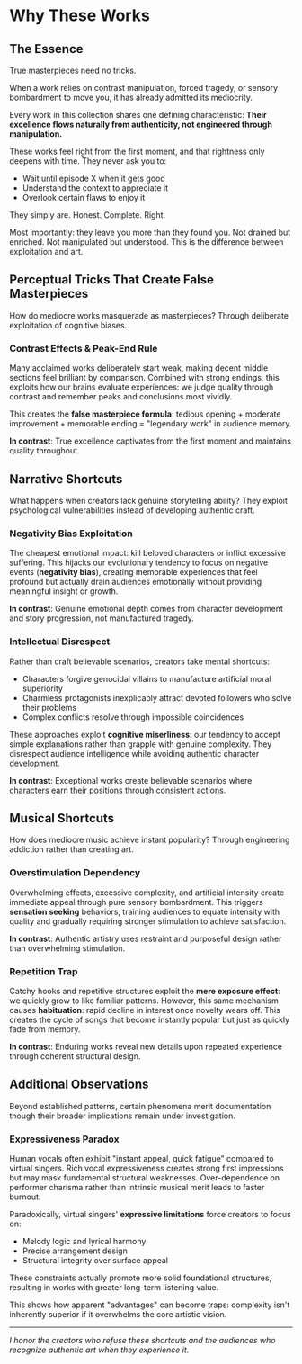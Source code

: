 # Why These Works

## The Essence

True masterpieces need no tricks.

When a work relies on contrast manipulation, forced tragedy, or sensory bombardment to move you, it has already admitted its mediocrity.

Every work in this collection shares one defining characteristic: **Their excellence flows naturally from authenticity, not engineered through manipulation.**

These works feel right from the first moment, and that rightness only deepens with time. They never ask you to:

- Wait until episode X when it gets good
- Understand the context to appreciate it
- Overlook certain flaws to enjoy it

They simply are. Honest. Complete. Right.

Most importantly: they leave you more than they found you. Not drained but enriched. Not manipulated but understood. This is the difference between exploitation and art.

## Perceptual Tricks That Create False Masterpieces

How do mediocre works masquerade as masterpieces? Through deliberate exploitation of cognitive biases.

### Contrast Effects & Peak-End Rule

Many acclaimed works deliberately start weak, making decent middle sections feel brilliant by comparison. Combined with strong endings, this exploits how our brains evaluate experiences: we judge quality through contrast and remember peaks and conclusions most vividly.

This creates the **false masterpiece formula**: tedious opening + moderate improvement + memorable ending = "legendary work" in audience memory.

**In contrast**: True excellence captivates from the first moment and maintains quality throughout.

## Narrative Shortcuts

What happens when creators lack genuine storytelling ability? They exploit psychological vulnerabilities instead of developing authentic craft.

### Negativity Bias Exploitation

The cheapest emotional impact: kill beloved characters or inflict excessive suffering. This hijacks our evolutionary tendency to focus on negative events (**negativity bias**), creating memorable experiences that feel profound but actually drain audiences emotionally without providing meaningful insight or growth.

**In contrast**: Genuine emotional depth comes from character development and story progression, not manufactured tragedy.

### Intellectual Disrespect

Rather than craft believable scenarios, creators take mental shortcuts:

- Characters forgive genocidal villains to manufacture artificial moral superiority
- Charmless protagonists inexplicably attract devoted followers who solve their problems
- Complex conflicts resolve through impossible coincidences

These approaches exploit **cognitive miserliness**: our tendency to accept simple explanations rather than grapple with genuine complexity. They disrespect audience intelligence while avoiding authentic character development.

**In contrast**: Exceptional works create believable scenarios where characters earn their positions through consistent actions.

## Musical Shortcuts

How does mediocre music achieve instant popularity? Through engineering addiction rather than creating art.

### Overstimulation Dependency

Overwhelming effects, excessive complexity, and artificial intensity create immediate appeal through pure sensory bombardment. This triggers **sensation seeking** behaviors, training audiences to equate intensity with quality and gradually requiring stronger stimulation to achieve satisfaction.

**In contrast**: Authentic artistry uses restraint and purposeful design rather than overwhelming stimulation.

### Repetition Trap

Catchy hooks and repetitive structures exploit the **mere exposure effect**: we quickly grow to like familiar patterns. However, this same mechanism causes **habituation**: rapid decline in interest once novelty wears off. This creates the cycle of songs that become instantly popular but just as quickly fade from memory.

**In contrast**: Enduring works reveal new details upon repeated experience through coherent structural design.

## Additional Observations

Beyond established patterns, certain phenomena merit documentation though their broader implications remain under investigation.

### Expressiveness Paradox

Human vocals often exhibit "instant appeal, quick fatigue" compared to virtual singers. Rich vocal expressiveness creates strong first impressions but may mask fundamental structural weaknesses. Over-dependence on performer charisma rather than intrinsic musical merit leads to faster burnout.

Paradoxically, virtual singers' **expressive limitations** force creators to focus on:

- Melody logic and lyrical harmony
- Precise arrangement design
- Structural integrity over surface appeal

These constraints actually promote more solid foundational structures, resulting in works with greater long-term listening value.

This shows how apparent "advantages" can become traps: complexity isn't inherently superior if it overwhelms the core artistic vision.

---

_I honor the creators who refuse these shortcuts and the audiences who recognize authentic art when they experience it._
